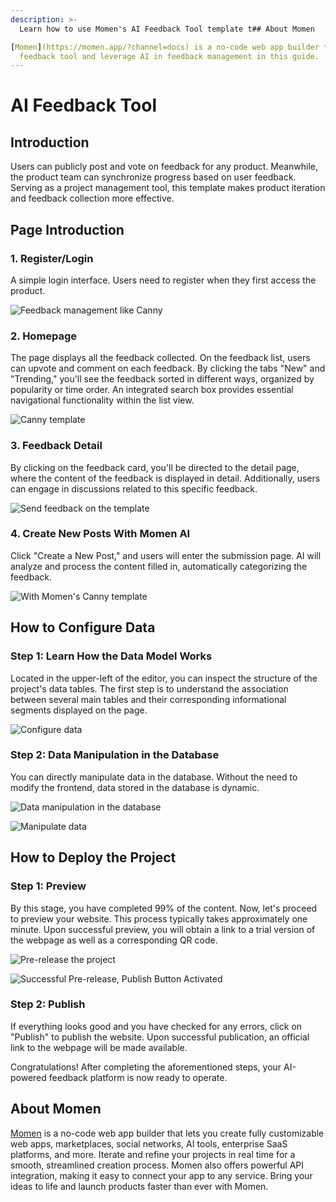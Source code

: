```yaml
---
description: >-
  Learn how to use Momen's AI Feedback Tool template t## About Momen

[Momen](https://momen.app/?channel=docs) is a no-code web app builder that lets you create fully customizable web apps, marketplaces, social networks, AI tools, enterprise SaaS platforms, and more. Iterate and refine your projects in real time for a smooth, streamlined creation process. Momen also offers powerful API integration, making it easy to connect your app to any service. Bring your ideas to life and launch products faster than ever with Momen.uild your first
  feedback tool and leverage AI in feedback management in this guide.
---
```


# AI Feedback Tool

## Introduction

Users can publicly post and vote on feedback for any product. Meanwhile, the product team can synchronize progress based on user feedback. Serving as a project management tool, this template makes product iteration and feedback collection more effective.


## Page Introduction

### 1. Register/Login

A simple login interface. Users need to register when they first access the product.

![Feedback management like Canny](../.gitbook/assets/0%20(20).png)

### 2. Homepage

The page displays all the feedback collected. On the feedback list, users can upvote and comment on each feedback. By clicking the tabs "New" and "Trending," you'll see the feedback sorted in different ways, organized by popularity or time order. An integrated search box provides essential navigational functionality within the list view.

![Canny template](../.gitbook/assets/1%20(20).png)

### 3. Feedback Detail

By clicking on the feedback card, you'll be directed to the detail page, where the content of the feedback is displayed in detail. Additionally, users can engage in discussions related to this specific feedback.

![Send feedback on the template](../.gitbook/assets/2%20(17).png)

### 4. Create New Posts With Momen AI

Click "Create a New Post," and users will enter the submission page. AI will analyze and process the content filled in, automatically categorizing the feedback.

![With Momen's Canny template](../.gitbook/assets/4%20(12).png)


## How to Configure Data

### Step 1: Learn How the Data Model Works

Located in the upper-left of the editor, you can inspect the structure of the project's data tables. The first step is to understand the association between several main tables and their corresponding informational segments displayed on the page.

![Configure data](../.gitbook/assets/5%20(7).png)

### Step 2: Data Manipulation in the Database

You can directly manipulate data in the database. Without the need to modify the frontend, data stored in the database is dynamic.

![Data manipulation in the database](../.gitbook/assets/6%20(7).png)

![Manipulate data](../.gitbook/assets/7%20(5).png)


## How to Deploy the Project

### Step 1: Preview

By this stage, you have completed 99% of the content. Now, let's proceed to preview your website. This process typically takes approximately one minute. Upon successful preview, you will obtain a link to a trial version of the webpage as well as a corresponding QR code.

![Pre-release the project](../.gitbook/assets/8%20(3).png)  

![Successful Pre-release, Publish Button Activated](../.gitbook/assets/9%20(2).png)  

### Step 2: Publish

If everything looks good and you have checked for any errors, click on "Publish" to publish the website. Upon successful publication, an official link to the webpage will be made available.

Congratulations! After completing the aforementioned steps, your AI-powered feedback platform is now ready to operate.


## About Momen

[Momen](https://momen.app/?channel=docs) is a no-code web app builder that lets you create fully customizable web apps, marketplaces, social networks, AI tools, enterprise SaaS platforms, and more. Iterate and refine your projects in real time for a smooth, streamlined creation process. Momen also offers powerful API integration, making it easy to connect your app to any service. Bring your ideas to life and launch products faster than ever with Momen.
